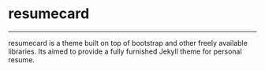 # resumecard
-------
resumecard is a theme built on top of bootstrap and other freely available libraries. Its aimed to provide a fully furnished Jekyll theme for personal resume.  
